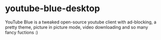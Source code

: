 # youtube-blue-desktop
YouTube Blue is a tweaked open-source youtube client with ad-blocking, a pretty theme, picture in picture mode, video downloading and so many fancy fuctions :)
